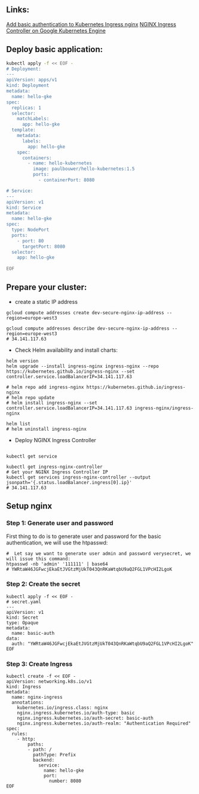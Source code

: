 
## Links: 
[Add basic authentication to Kubernetes Ingress nginx](https://blog.petehouston.com/add-basic-authentication-to-kubernetes-ingress-nginx/)
[NGINX Ingress Controller on Google Kubernetes Engine](https://www.cloudskillsboost.google/focuses/872?parent=catalog)

## Deploy basic application:

```sh
kubectl apply -f << EOF -
# Deployment:
---
apiVersion: apps/v1
kind: Deployment
metadata:
  name: hello-gke
spec:
  replicas: 1
  selector:
    matchLabels:
      app: hello-gke
  template:
    metadata:
      labels:
        app: hello-gke
    spec:
      containers:
        - name: hello-kubernetes
          image: paulbouwer/hello-kubernetes:1.5
          ports:
            - containerPort: 8080

# Service:
---
apiVersion: v1
kind: Service
metadata:
  name: hello-gke
spec:
  type: NodePort
  ports:
    - port: 80
      targetPort: 8080
  selector:
    app: hello-gke
    
EOF

```

## Prepare your cluster:
- create a static IP address
```shell
gcloud compute addresses create dev-secure-nginx-ip-address --region=europe-west3

gcloud compute addresses describe dev-secure-nginx-ip-address --region=europe-west3
# 34.141.117.63
```


- Check Helm availability and install charts:
```shell
helm version
helm upgrade --install ingress-nginx ingress-nginx --repo https://kubernetes.github.io/ingress-nginx --set controller.service.loadBalancerIP=34.141.117.63

# helm repo add ingress-nginx https://kubernetes.github.io/ingress-nginx
# helm repo update
# helm install ingress-nginx --set controller.service.loadBalancerIP=34.141.117.63 ingress-nginx/ingress-nginx

helm list
# helm uninstall ingress-nginx
```

- Deploy NGINX Ingress Controller
```shell

kubectl get service

kubectl get ingress-nginx-controller
# Get your NGINX Ingress Controller IP
kubectl get services ingress-nginx-controller --output jsonpath='{.status.loadBalancer.ingress[0].ip}'
# 34.141.117.63
```


## Setup nginx
### Step 1: Generate user and password

First thing to do is to generate user and password for the basic authentication, we will use the htpasswd:
```shell
#  Let say we want to generate user admin and password verysecret, we will issue this command:
htpasswd -nb 'admin' '111111' | base64
# YWRtaW46JGFwcjEkaEtJVGtzMjUkT043QnRKaWtqbU9aQ2FGL1VPcHI2LgoK
```

### Step 2: Create the secret
```shell
kubectl apply -f << EOF -
# secret.yaml
---
apiVersion: v1
kind: Secret
type: Opaque
metadata:
  name: basic-auth
data:
  auth: "YWRtaW46JGFwcjEkaEtJVGtzMjUkT043QnRKaWtqbU9aQ2FGL1VPcHI2LgoK"
EOF
```

### Step 3: Create Ingress
```shell
kubectl create -f << EOF -
apiVersion: networking.k8s.io/v1
kind: Ingress
metadata:
  name: nginx-ingress
  annotations:
    kubernetes.io/ingress.class: nginx
    nginx.ingress.kubernetes.io/auth-type: basic   
    nginx.ingress.kubernetes.io/auth-secret: basic-auth 
    nginx.ingress.kubernetes.io/auth-realm: "Authentication Required"
spec:
  rules:
    - http:
        paths:
        - path: /
          pathType: Prefix
          backend:
            service:
              name: hello-gke
              port:
                number: 8080
EOF
```
